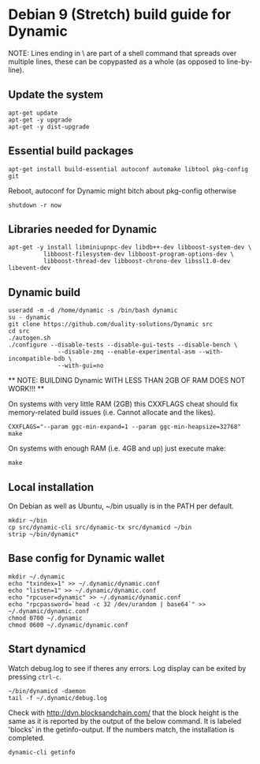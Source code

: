# Debian 9 (Stretch) build guide for Dynamic

NOTE: Lines ending in \ are part of a shell command that spreads over multiple 
      lines, these can be copypasted as a whole (as opposed to line-by-line).

## Update the system

```
apt-get update
apt-get -y upgrade
apt-get -y dist-upgrade
```

## Essential build packages
```
apt-get install build-essential autoconf automake libtool pkg-config git
```

Reboot, autoconf for Dynamic might bitch about pkg-config otherwise

```
shutdown -r now
```

## Libraries needed for Dynamic
```
apt-get -y install libminiupnpc-dev libdb++-dev libboost-system-dev \
          libboost-filesystem-dev libboost-program-options-dev \
          libboost-thread-dev libboost-chrono-dev libssl1.0-dev libevent-dev
```
          
## Dynamic build

```
useradd -m -d /home/dynamic -s /bin/bash dynamic
su - dynamic
git clone https://github.com/duality-solutions/Dynamic src
cd src
./autogen.sh
./configure --disable-tests --disable-gui-tests --disable-bench \
              --disable-zmq --enable-experimental-asm --with-incompatible-bdb \
              --with-gui=no
```

** NOTE: BUILDING Dynamic WITH LESS THAN 2GB OF RAM DOES NOT WORK!!! **

On systems with very little RAM (2GB) this CXXFLAGS cheat should fix
memory-related build issues (i.e. Cannot allocate and the likes).

```
CXXFLAGS="--param ggc-min-expand=1 --param ggc-min-heapsize=32768" make
```

On systems with enough RAM (i.e. 4GB and up) just execute make:

```
make
```

## Local installation

On Debian as well as Ubuntu, ~/bin usually is in the PATH per default.

```
mkdir ~/bin
cp src/dynamic-cli src/dynamic-tx src/dynamicd ~/bin
strip ~/bin/dynamic*
```

## Base config for Dynamic wallet
```
mkdir ~/.dynamic
echo "txindex=1" >> ~/.dynamic/dynamic.conf
echo "listen=1" >> ~/.dynamic/dynamic.conf
echo "rpcuser=dynamic" >> ~/.dynamic/dynamic.conf
echo "rpcpassword=`head -c 32 /dev/urandom | base64`" >> ~/.dynamic/dynamic.conf
chmod 0700 ~/.dynamic
chmod 0600 ~/.dynamic/dynamic.conf
```

## Start dynamicd

Watch debug.log to see if theres any errors. Log display can be exited by pressing
`ctrl-c`.

```
~/bin/dynamicd -daemon
tail -f ~/.dynamic/debug.log
```

Check with http://dyn.blocksandchain.com/ that the block height is the same
as it is reported by the output of the below command. It is labeled 'blocks'
in the getinfo-output. If the numbers match, the installation is completed.

```
dynamic-cli getinfo
```
